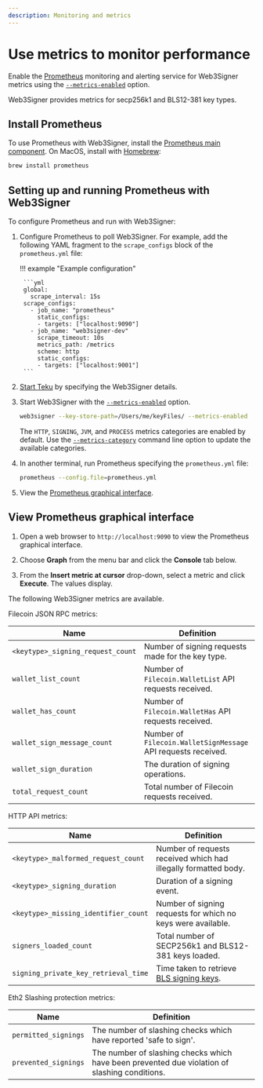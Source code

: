 ```yaml
---
description: Monitoring and metrics
---
```


# Use metrics to monitor performance

Enable the [Prometheus](https://prometheus.io/) monitoring and alerting service for
Web3Signer metrics using the [`--metrics-enabled`](../../Reference/CLI/CLI-Syntax.md#metrics-enabled)
option.

Web3Signer provides metrics for secp256k1 and BLS12-381 key types.

## Install Prometheus

To use Prometheus with Web3Signer, install the
[Prometheus main component](https://prometheus.io/download/). On MacOS, install with
[Homebrew](https://formulae.brew.sh/formula/prometheus):

 ```bash
 brew install prometheus
 ```

## Setting up and running Prometheus with Web3Signer

To configure Prometheus and run with Web3Signer:

1. Configure Prometheus to poll Web3Signer. For example, add the following YAML fragment to the
   `scrape_configs` block of the `prometheus.yml` file:

    !!! example "Example configuration"

        ```yml
        global:
          scrape_interval: 15s
        scrape_configs:
          - job_name: "prometheus"
            static_configs:
            - targets: ["localhost:9090"]
          - job_name: "web3signer-dev"
            scrape_timeout: 10s
            metrics_path: /metrics
            scheme: http
            static_configs:
            - targets: ["localhost:9001"]
        ```

1. [Start Teku] by specifying the Web3Signer details.

1. Start Web3Signer with the
    [`--metrics-enabled`](../../Reference/CLI/CLI-Syntax.md#metrics-enabled) option.

    ```bash
    web3signer --key-store-path=/Users/me/keyFiles/ --metrics-enabled
    ```

    The `HTTP`, `SIGNING`, `JVM`, and `PROCESS` metrics categories are enabled by default.
    Use the [`--metrics-category`](../../Reference/CLI/CLI-Syntax.md#metrics-category)
    command line option to update the available categories.

1. In another terminal, run Prometheus specifying the `prometheus.yml` file:

    ```bash
    prometheus --config.file=prometheus.yml
    ```

1. View the [Prometheus graphical interface](#view-prometheus-graphical-interface).

## View Prometheus graphical interface

1. Open a web browser to `http://localhost:9090` to view the Prometheus graphical interface.

1. Choose **Graph** from the menu bar and click the **Console** tab below.

1. From the **Insert metric at cursor** drop-down, select a metric and click **Execute**. The
   values display.

The following Web3Signer metrics are available.

Filecoin JSON RPC metrics:

| Name                            | Definition                                         |
|---------------------------------|----------------------------------------------------|
|`<keytype>_signing_request_count`| Number of signing requests made for the key type.  |
|`wallet_list_count`              | Number of `Filecoin.WalletList` API requests received.  |
|`wallet_has_count`               | Number of `Filecoin.WalletHas` API requests received.  |
|`wallet_sign_message_count`      | Number of `Filecoin.WalletSignMessage` API requests received.  |
|`wallet_sign_duration`           | The duration of signing operations.  |
|`total_request_count`            | Total number of Filecoin requests received.  |

HTTP API metrics:

| Name                               | Definition                                         |
|------------------------------------|----------------------------------------------------|
|`<keytype>_malformed_request_count` | Number of requests received which had illegally formatted body.  |
|`<keytype>_signing_duration`        | Duration of a signing event.  |
|`<keytype>_missing_identifier_count`| Number of signing requests for which no keys were available.  |
|`signers_loaded_count`              | Total number of SECP256k1 and BLS12-381 keys loaded.  |
|`signing_private_key_retrieval_time`| Time taken to retrieve [BLS signing keys].  |

Eth2 Slashing protection metrics:

| Name               | Definition                                         |
|--------------------|----------------------------------------------------|
|`permitted_signings`| The number of slashing checks which have reported 'safe to sign'. |
|`prevented_signings`| The number of slashing checks which have been prevented due violation of slashing conditions. |

<!-- Links -->
[Start Teku]: https://docs.teku.consensys.net/en/latest/HowTo/External-Signer/Use-External-Signer/
[BLS signing keys]: ../Use-Signing-Keys.md
